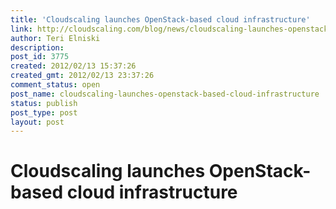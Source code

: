 ```yaml
---
title: 'Cloudscaling launches OpenStack-based cloud infrastructure'
link: http://cloudscaling.com/blog/news/cloudscaling-launches-openstack-based-cloud-infrastructure/
author: Teri Elniski
description: 
post_id: 3775
created: 2012/02/13 15:37:26
created_gmt: 2012/02/13 23:37:26
comment_status: open
post_name: cloudscaling-launches-openstack-based-cloud-infrastructure
status: publish
post_type: post
layout: post
---
```


# Cloudscaling launches OpenStack-based cloud infrastructure

